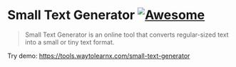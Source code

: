 # Small Text Generator [![Awesome](https://cdn.rawgit.com/sindresorhus/awesome/d7305f38d29fed78fa85652e3a63e154dd8e8829/media/badge.svg)](https://github.com/sindresorhus/awesome)

>Small Text Generator is an online tool that converts regular-sized text into a small or tiny text format.

Try demo: https://tools.waytolearnx.com/small-text-generator
